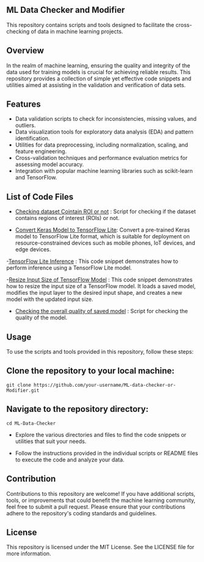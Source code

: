 ## ML Data Checker and Modifier

This repository contains scripts and tools designed to facilitate the cross-checking of data in machine learning projects.
## Overview

In the realm of machine learning, ensuring the quality and integrity of the data used for training models is crucial for achieving reliable results. This repository provides a collection of simple yet effective code snippets and utilities aimed at assisting in the validation and verification of data sets.

## Features

- Data validation scripts to check for inconsistencies, missing values, and outliers.
- Data visualization tools for exploratory data analysis (EDA) and pattern identification.
- Utilities for data preprocessing, including normalization, scaling, and feature engineering.
- Cross-validation techniques and performance evaluation metrics for assessing model accuracy.
- Integration with popular machine learning libraries such as scikit-learn and TensorFlow.

## List of Code Files

- [Checking dataset Cointain ROI or not](https://github.com/love-0710/ML-data-checker-or-Modifier/blob/main/dataset_roi_check.ipynb) : Script for checking if the dataset contains regions of interest (ROIs) or not.

- [Convert Keras Model to TensorFlow Lite](https://github.com/love-0710/ML-data-checker-or-Modifier/blob/main/convert_keras_model_to_tflite.py): Convert a pre-trained Keras model to TensorFlow Lite format, which is suitable for deployment on resource-constrained devices such as mobile phones, IoT devices, and edge devices.

-[TensorFlow Lite Inference](https://github.com/love-0710/ML-data-checker-or-Modifier/blob/main/tflite_inference.py) : This code snippet demonstrates how to perform inference using a TensorFlow Lite model. 

-[Resize Input Size of TensorFlow Model](https://github.com/love-0710/ML-data-checker-or-Modifier/blob/main/changing_model_input_size.py) : This code snippet demonstrates how to resize the input size of a TensorFlow model. It loads a saved model, modifies the input layer to the desired input shape, and creates a new model with the updated input size. 

- [Checking the overall quality of saved model](https://github.com/love-0710/ML-data-checker-or-Modifier/blob/main/checking_overall_quality_of_saved_model.py) : Script for checking the quality of the model.



## Usage

To use the scripts and tools provided in this repository, follow these steps:

## Clone the repository to your local machine:

    git clone https://github.com/your-username/ML-data-checker-or-Modifier.git

## Navigate to the repository directory:

    cd ML-Data-Checker

- Explore the various directories and files to find the code snippets or utilities that suit your needs.

- Follow the instructions provided in the individual scripts or README files to execute the code and analyze your data.

## Contribution

Contributions to this repository are welcome! If you have additional scripts, tools, or improvements that could benefit the machine learning community, feel free to submit a pull request. Please ensure that your contributions adhere to the repository's coding standards and guidelines.

## License

This repository is licensed under the MIT License. See the LICENSE file for more information.

